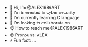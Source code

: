 - 👋 Hi, I’m @ALEX1986ART
- 👀 I’m interested in cyber security
- 🌱 I’m currently learning C language
- 💞️ I’m looking to collaborate on 
- 📫 How to reach me @ALEX1986ART
- 😄 Pronouns: ALEX
- ⚡ Fun fact: ...

<!---
ALEX1986ART/ALEX1986ART is a ✨ special ✨ repository because its `README.md` (this file) appears on your GitHub profile.
You can click the Preview link to take a look at your changes.
--->
